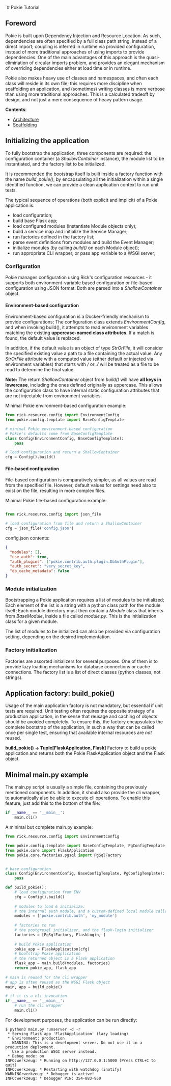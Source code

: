 `# Pokie Tutorial

## Foreword

Pokie is built upon Dependency Injection and Resource Location. As such, dependencies are often specified by a full class
path string, instead of a direct import; coupling is inferred in runtime via provided configuration, instead of more
traditional approaches of using imports to provide dependencies. One of the main advantages of this approach is the
quasi-elimination of circular imports problem, and provides an elegant mechanism of overriding dependencies either at
load time or in runtime.

Pokie also makes heavy use of classes and namespaces, and often each class will reside in its own file; this requires more
discipline when scaffolding an application, and (sometimes) writing classes is more verbose than using more traditional
approaches. This is a calculated tradeoff by design, and not just a mere consequence of heavy pattern usage.

**Contents**:

- [Architecture](architecture.md)
- [Scaffolding](scaffolding.md)


## Initializing the application

To fully bootstrap the application, three components are required: the configuration container
(a *ShallowContainer* instance), the module list to be instantiated, and the factory list to be initialized.

It is recommended the bootstrap itself is built inside a factory function with the name *build_pokie()*; by encapsulating 
all the initialization within a single identified function, we can provide a clean application context to run unit 
tests.

The typical sequence of operations (both explicit and implicit) of a Pokie application is:

* load configuration; 
* build base Flask app; 
* load configured modules (instantiate Module objects only);
* build a service map and initialize the Service Manager;
* run factories defined in the factory list;
* parse event definitions from modules and build the Event Manager;
* initialize modules (by calling *build()* on each Module object);
* run appropriate CLI wrapper, or pass app variable to a WSGI server;

### Configuration

Pokie manages configuration using Rick's configuration resources - it supports both environment-variable based configuration
or file-based configuration using JSON format. Both are parsed into a *ShallowContainer* object.

#### Environment-based configuration

Environment-based configuration is a Docker-friendly mechanism to provide configurations; The configuration class extends
*EnvironmentConfig*, and when invoking build(), it attempts to read environment variables matching the existing **uppercase-named 
class attributes**. If a match is found, the default value is replaced. 

In addition, if the default value is an object of type *StrOrFile*, it will consider the specified existing value a
path to a file containing the actual value. Any *StrOrFile* attribute with a computed value (either default or injected
via environment variables) that starts with */* or *./* will be treated as a file to be read to determine the final value. 

**Note:** The return *ShallowContainer* object from *build()* will have **all keys in lowercase**, including the ones defined 
originally as uppercase. This allows the configuration class to have internal static configuration attributes that are
not injectable from environment variables.

Minimal Pokie environment-based configuration example:

```python
from rick.resource.config import EnvironmentConfig
from pokie.config.template import BaseConfigTemplate

# minimal Pokie environment-based configuration
# Pokie's defaults come from BaseConfigTemplate
class Config(EnvironmentConfig, BaseConfigTemplate):
    pass

# load configuration and return a ShallowContainer
cfg = Config().build()
```
#### File-based configuration

File-based configuration is comparatively simpler, as all values are read from the specified file. However, default values
for settings need also to exist on the file, resulting in more complex files.

Minimal Pokie file-based configuration example:

```python

from rick.resource.config import json_file

# load configuration from file and return a ShallowContainer
cfg = json_file('config.json')
```

config.json contents:
```json
{
  "modules": [],
  "use_auth": true,
  "auth_plugins": ["pokie.contrib.auth.plugin.DbAuthPlugin"],
  "auth_secret": "very_secret_key",
  "db_cache_metadata": false
}
```

### Module initialization

Bootstrapping a Pokie application requires a list of modules to be initialized; Each element of the list is a string with
a python class path for the module itself; Each module directory must then contain a *Module* class that inherits from
*BaseModule*, inside a file called *module.py*. This is the initialization class for a given module.

The list of modules to be initialized can also be provided via configuration setting, depending on the desired implementation.

### Factory initialization

Factories are assorted initializers for several purposes. One of them is to provide lazy loading mechanisms for
database connections or cache connections. The factory list is a list of direct classes (python classes, not strings).


## Application factory: build_pokie()

Usage of the main application factory is not mandatory, but essential if unit tests are required. Unit testing often
requires the opposite strategy of a production application, in the sense that reusage and caching of objects should be
avoided completely. To ensure this, the factory encapsulates the complete bootstrap of the application, in such a way 
that can be called once per single test, ensuring that available internal resources are *not* reused. 

**build_pokie() -> Tuple[FlaskApplication, Flask]** 
Factory to build a pokie application and returns both the Pokie FlaskApplication object and the Flask object.

## Minimal main.py example

The main.py script is usually a simple file, containing the previously mentioned components. In addition, it should
also provide the cli wrapper, to automatically also be able to execute cli operations. To enable this feature, just add
this to the bottom of the file:

```python
if __name__ == '__main__':
    main.cli()
```

A minimal  but complete main.py example:
```python
from rick.resource.config import EnvironmentConfig

from pokie.config.template import BaseConfigTemplate, PgConfigTemplate
from pokie.core import FlaskApplication
from pokie.core.factories.pgsql import PgSqlFactory


# base configuration
class Config(EnvironmentConfig, BaseConfigTemplate, PgConfigTemplate):
    pass

def build_pokie():
    # load configuration from ENV
    cfg = Config().build()
    
    # modules to load & initialize:
    # the internal auth module, and a custom-defined local module called 'my_module'
    modules = ['pokie.contrib.auth', 'my_module']
    
    # factories to run
    # the postgresql initializer, and the flask-login initializer
    factories = [PgSqlFactory, FlaskLogin, ]
    
    # build Pokie application
    pokie_app = FlaskApplication(cfg)
    # bootstrap Pokie application
    # the returned object is a Flask application
    flask_app = main.build(modules, factories)
    return pokie_app, flask_app
    
# main is reused for the cli wrapper
# app is often reused as the WSGI Flask object 
main, app = build_pokie()

# if it is a cli invocation
if __name__ == '__main__':
    # run the cli wrapper
    main.cli()
```

For development purposes, the application can be run directly:
```shell
$ python3 main.py runserver -d -r
 * Serving Flask app 'FlaskApplication' (lazy loading)
 * Environment: production
   WARNING: This is a development server. Do not use it in a production deployment.
   Use a production WSGI server instead.
 * Debug mode: on
INFO:werkzeug: * Running on http://127.0.0.1:5000 (Press CTRL+C to quit)
INFO:werkzeug: * Restarting with watchdog (inotify)
WARNING:werkzeug: * Debugger is active!
INFO:werkzeug: * Debugger PIN: 354-883-950
```